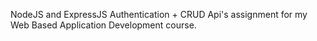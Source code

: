 NodeJS and ExpressJS Authentication + CRUD Api's assignment for my Web Based Application Development course.
